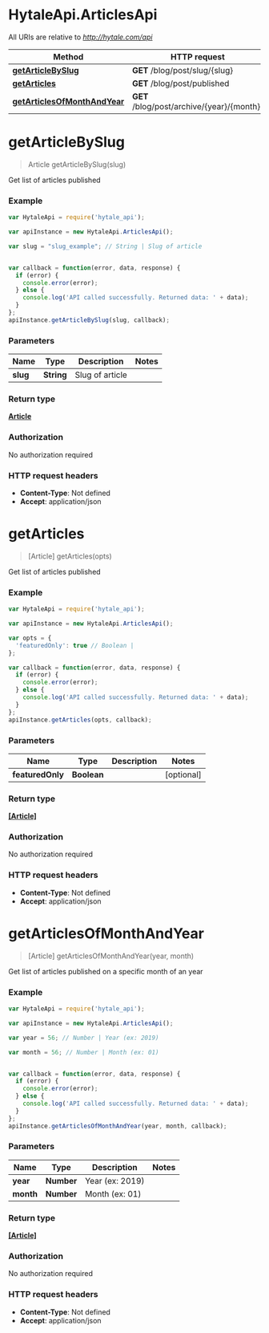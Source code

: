 # HytaleApi.ArticlesApi

All URIs are relative to *http://hytale.com/api*

Method | HTTP request | Description
------------- | ------------- | -------------
[**getArticleBySlug**](ArticlesApi.md#getArticleBySlug) | **GET** /blog/post/slug/{slug} | 
[**getArticles**](ArticlesApi.md#getArticles) | **GET** /blog/post/published | 
[**getArticlesOfMonthAndYear**](ArticlesApi.md#getArticlesOfMonthAndYear) | **GET** /blog/post/archive/{year}/{month}/ | 


<a name="getArticleBySlug"></a>
# **getArticleBySlug**
> Article getArticleBySlug(slug)



Get list of articles published

### Example
```javascript
var HytaleApi = require('hytale_api');

var apiInstance = new HytaleApi.ArticlesApi();

var slug = "slug_example"; // String | Slug of article


var callback = function(error, data, response) {
  if (error) {
    console.error(error);
  } else {
    console.log('API called successfully. Returned data: ' + data);
  }
};
apiInstance.getArticleBySlug(slug, callback);
```

### Parameters

Name | Type | Description  | Notes
------------- | ------------- | ------------- | -------------
 **slug** | **String**| Slug of article | 

### Return type

[**Article**](Article.md)

### Authorization

No authorization required

### HTTP request headers

 - **Content-Type**: Not defined
 - **Accept**: application/json

<a name="getArticles"></a>
# **getArticles**
> [Article] getArticles(opts)



Get list of articles published

### Example
```javascript
var HytaleApi = require('hytale_api');

var apiInstance = new HytaleApi.ArticlesApi();

var opts = { 
  'featuredOnly': true // Boolean | 
};

var callback = function(error, data, response) {
  if (error) {
    console.error(error);
  } else {
    console.log('API called successfully. Returned data: ' + data);
  }
};
apiInstance.getArticles(opts, callback);
```

### Parameters

Name | Type | Description  | Notes
------------- | ------------- | ------------- | -------------
 **featuredOnly** | **Boolean**|  | [optional] 

### Return type

[**[Article]**](Article.md)

### Authorization

No authorization required

### HTTP request headers

 - **Content-Type**: Not defined
 - **Accept**: application/json

<a name="getArticlesOfMonthAndYear"></a>
# **getArticlesOfMonthAndYear**
> [Article] getArticlesOfMonthAndYear(year, month)



Get list of articles published on a specific month of an year

### Example
```javascript
var HytaleApi = require('hytale_api');

var apiInstance = new HytaleApi.ArticlesApi();

var year = 56; // Number | Year (ex: 2019)

var month = 56; // Number | Month (ex: 01)


var callback = function(error, data, response) {
  if (error) {
    console.error(error);
  } else {
    console.log('API called successfully. Returned data: ' + data);
  }
};
apiInstance.getArticlesOfMonthAndYear(year, month, callback);
```

### Parameters

Name | Type | Description  | Notes
------------- | ------------- | ------------- | -------------
 **year** | **Number**| Year (ex: 2019) | 
 **month** | **Number**| Month (ex: 01) | 

### Return type

[**[Article]**](Article.md)

### Authorization

No authorization required

### HTTP request headers

 - **Content-Type**: Not defined
 - **Accept**: application/json

